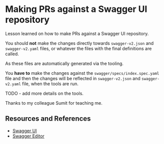 # Making PRs against a Swagger UI repository

Lesson learned on how to make PRs against a Swagger UI repository.

You should **not** make the changes directly towards `swagger-v2.json` and `swagger-v2.yaml` files, or whatever the files with the final definitions are called.

As these files are automatically generated via the tooling.

You **have to** make the changes against the `swagger/specs/index.spec.yaml` file and then the changes will be reflected in `swagger-v2.json` and `swagger-v2.yaml` file, when the tools are run.

TODO - add more details on the tools.

Thanks to my colleague Sumit for teaching me.

## Resources and References

- [Swagger UI](https://swagger.io/tools/swagger-ui/)
- [Swagger Editor](https://swagger.io/tools/swagger-editor/)
